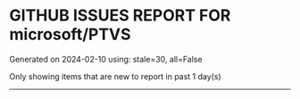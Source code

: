 
# GITHUB ISSUES REPORT FOR microsoft/PTVS


Generated on 2024-02-10 using: stale=30, all=False


Only showing items that are new to report in past 1 day(s)


---
